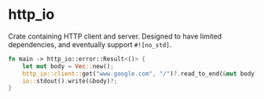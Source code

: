 # http_io

Crate containing HTTP client and server. Designed to have limited dependencies, and eventually support `#![no_std]`.

```rust
fn main -> http_io::error::Result<()> {
    let mut body = Vec::new();
    http_io::client::get("www.google.com", "/")?.read_to_end(&mut body)?;
    io::stdout().write(&body)?;
}
```
